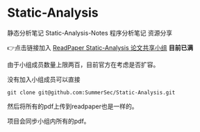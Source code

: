 # Static-Analysis
静态分析笔记 Static-Analysis-Notes 程序分析笔记 资源分享

&#x1F449;点击链接加入 [ReadPaper Static-Analysis 论文共享小组](https://readpaper.com/team/invite/641434673198694400) **目前已满**



由于小组成员数量上限两百，目前官方在考虑是否扩容。

没有加入小组成员可以直接

```
git clone git@github.com:SummerSec/Static-Analysis.git

```

然后将所有的pdf上传到readpaper也是一样的。

项目会同步小组内所有的pdf。
